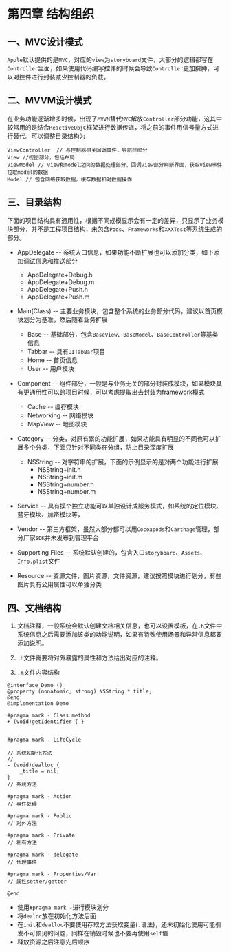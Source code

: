 # 第四章 结构组织

## 一、MVC设计模式

`Apple`默认提供的是`MVC`，对应的`view`为`storyboard`文件，大部分的逻辑都写在`Controller`里面，如果使用代码编写控件的时候会导致`Controller`更加臃肿，可以对控件进行封装减少控制器的负载。

## 二、MVVM设计模式

在业务功能逐渐增多时候，出现了`MVVM`替代`MVC`解放`Controller`部分功能，这其中较常用的是结合`ReactiveObjC`框架进行数据传递，将之前的事件用信号量方式进行替代。可以调整目录结构为

```
ViewController  // 与控制器相关回调事件，导航栏部分
View //视图部分，包括布局
ViewModel // view和model之间的数据处理部分，回调view部分刷新界面，获取view事件拉取model的数据
Model // 包含网络获取数据，缓存数据和对数据操作
```

## 三、目录结构

下面的项目结构具有通用性，根据不同规模显示会有一定的差异，只显示了业务模块部分，并不是工程项目结构，未包含`Pods`、`Frameworks`和`XXXTest`等系统生成的部分。

* AppDelegate -- 系统入口信息，如果功能不断扩展也可以添加分类，如下添加调试信息和推送部分
    * AppDelegate+Debug.h
    * AppDelegate+Debug.m
    * AppDelegate+Push.h
    * AppDelegate+Push.m

* Main(Class) -- 主要业务模块，包含整个系统的业务部分代码，建议以首页模块划分为基准，然后随着业务扩展
    * Base -- 基础部分，包含`BaseView`、`BaseModel`、`BaseController`等基类信息
    * Tabbar -- 具有`UITabBar`项目
    * Home -- 首页信息
    * User -- 用户模块

* Component -- 组件部分，一般是与业务无关的部分封装成模块，如果模块具有更通用性可以跨项目时候，可以考虑提取出去封装为framework模式
    * Cache -- 缓存模块
    * Networking -- 网络模块
    * MapView -- 地图模块

* Category -- 分类，对原有累的功能扩展，如果功能具有明显的不同也可以扩展多个分类，下面只针对不同类在分组，防止目录深度扩展
    * NSString -- 对字符串的扩展，下面的示例显示的是对两个功能进行扩展
        * NSString+init.h
        * NSString+init.m
        * NSString+number.h
        * NSString+number.m

* Service -- 具有摸个独立功能可以单独设计成服务模式，如系统的定位模块、蓝牙模块、加密模块等，

* Vendor -- 第三方框架，虽然大部分都可以用`Cocoapods`和`Carthage`管理，部分厂家`SDK`并未发布到管理平台

* Supporting Files -- 系统默认创建的，包含入口`storyboard`、`Assets`、`Info.plist`文件

* Resource -- 资源文件，图片资源，文件资源，建议按照模块进行划分，有些图片具有公用属性可以单独分类

## 四、文档结构

1. 文档注释，一般系统会默认创建文档相关信息，也可以设置模板，在`.h`文件中系统信息之后需要添加该类的功能说明，如果有特殊使用场景和异常信息都要添加说明。

2. `.h`文件需要将对外暴露的属性和方法给出对应的注释。

3. `.m`文件内容结构

```
@interface Demo ()
@property (nonatomic, strong) NSString * title;
@end
@implementation Demo

#pragma mark - Class method
+ (void)getIdentifier { }


#pragma mark - LifeCycle

// 系统初始化方法
//
- (void)dealloc {
    _title = nil;
}
// 系统方法

#pragma mark - Action
// 事件处理

#pragma mark - Public
// 对外方法

#pragma mark - Private
// 私有方法

#pragma mark - delegate
// 代理事件

#pragma mark - Properties/Var
// 属性setter/getter

@end
```

* 使用`#pragma mark -`进行模块划分
* 将`dealoc`放在初始化方法后面
* 在`init`和`dealloc`不要使用存取方法获取变量(`.`语法)，还未初始化使用可能引发不可预见的问题，同样在销毁时候也不要再使用`self`值
* 释放资源之后注意先后顺序